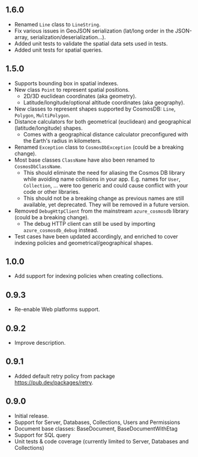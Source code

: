 ## 1.6.0

- Renamed `Line` class to `LineString`.
- Fix various issues in GeoJSON serialization (lat/long order in the JSON-array, serialization/deserialization...).
- Added unit tests to validate the spatial data sets used in tests.
- Added unit tests for spatial queries.

## 1.5.0

- Supports bounding box in spatial indexes.
- New class `Point` to represent spatial positions.
    - 2D/3D euclidean coordinates (aka geometry).
    - Latitude/longitude/optional altitude coordinates (aka geography).
- New classes to represent shapes supported by CosmosDB: `Line`, `Polygon`, `MultiPolygon`.
- Distance calculators for both geometrical (euclidean) and geographical (latitude/longitude) shapes.
    - Comes with a geographical distance calculator preconfigured with the Earth's radius in kilometers.
- Renamed `Exception` class to `CosmosDbException` (could be a breaking change).
- Most base classes `ClassName` have also been renamed to `CosmosDbClassName`.
    - This should eliminate the need for aliasing the Cosmos DB library while avoiding name collisions in your app. E.g. names for `User`, `Collection`, ... were too generic and could cause conflict with your code or other libraries.
    - This should not be a breaking change as previous names are still available, yet deprecated. They will be removed in a future version.
- Removed `DebugHttpClient` from the mainstream `azure_cosmosdb` library (could be a breaking change).
    - The debug HTTP client can still be used by importing `azure_cosmosdb_debug` instead.
- Test cases have been updated accordingly, and enriched to cover indexing policies and geometrical/geographical shapes.

## 1.0.0

- Add support for indexing policies when creating collections.

## 0.9.3

- Re-enable Web platforms support.

## 0.9.2

- Improve description.

## 0.9.1

- Added default retry policy from package https://pub.dev/packages/retry.

## 0.9.0

- Initial release.
- Support for Server, Databases, Collections, Users and Permissions
- Document base classes: BaseDocument, BaseDocumentWithEtag
- Support for SQL query
- Unit tests & code coverage (currently limited to Server, Databases and Collections)
